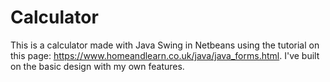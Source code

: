 # Calculator
This is a calculator made with Java Swing in Netbeans using the tutorial on this page: https://www.homeandlearn.co.uk/java/java_forms.html. I've built on the basic design with my own features.
